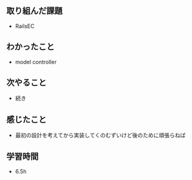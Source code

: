 ## 取り組んだ課題
- RailsEC

## わかったこと
- model controller

## 次やること
- 続き

## 感じたこと
- 最初の設計を考えてから実装してくのむずいけど後のために頑張らねば

## 学習時間
- 6.5h
